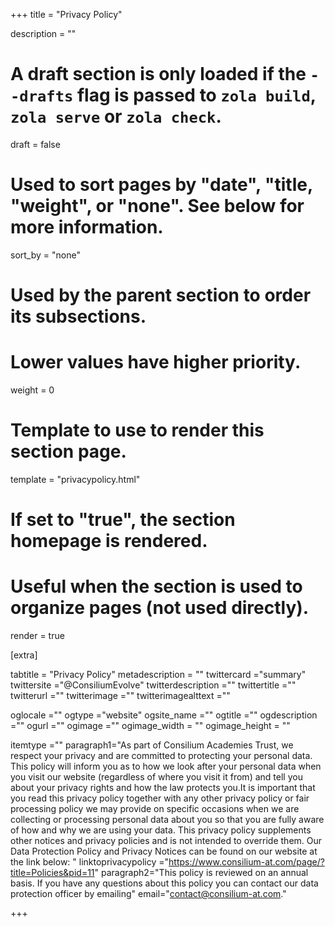 +++
title = "Privacy Policy"

description = ""

# A draft section is only loaded if the `--drafts` flag is passed to `zola build`, `zola serve` or `zola check`.
draft = false

# Used to sort pages by "date", "title, "weight", or "none". See below for more information.
sort_by = "none"

# Used by the parent section to order its subsections.
# Lower values have higher priority.
weight = 0

# Template to use to render this section page.
template = "privacypolicy.html"


# If set to "true", the section homepage is rendered.
# Useful when the section is used to organize pages (not used directly).
render = true



[extra]

tabtitle = "Privacy Policy"
metadescription = ""
twittercard ="summary"
twittersite ="@ConsiliumEvolve"
twitterdescription =""
twittertitle =""
twitterurl =""
twitterimage =""
twitterimagealttext =""

oglocale =""
ogtype ="website"
ogsite_name =""
ogtitle =""
ogdescription =""
ogurl =""
ogimage =""
ogimage_width = ""
ogimage_height = ""

itemtype =""
paragraph1="As part of Consilium Academies Trust, we respect your privacy and are committed to protecting your personal data. This policy will inform you as to how we look after your personal data when you visit our website (regardless of where you visit it from) and tell you about your privacy rights and how the law protects you.It is important that you read this privacy policy together with any other privacy policy or fair processing policy we may provide on specific occasions when we are collecting or processing personal data about you so that you are fully aware of how and why we are using your data. This privacy policy supplements other notices and privacy policies and is not intended to override them. Our Data Protection Policy and Privacy Notices can be found on our website at the link below: "
linktoprivacypolicy ="https://www.consilium-at.com/page/?title=Policies&pid=11"
paragraph2="This policy is reviewed on an annual basis. If you have any questions about this policy you can contact our data protection officer by emailing"
email="contact@consilium-at.com."


+++